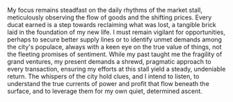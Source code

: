 My focus remains steadfast on the daily rhythms of the market stall, meticulously observing the flow of goods and the shifting prices. Every ducat earned is a step towards reclaiming what was lost, a tangible brick laid in the foundation of my new life. I must remain vigilant for opportunities, perhaps to secure better supply lines or to identify unmet demands among the city's populace, always with a keen eye on the true value of things, not the fleeting promises of sentiment. While my past taught me the fragility of grand ventures, my present demands a shrewd, pragmatic approach to every transaction, ensuring my efforts at this stall yield a steady, undeniable return. The whispers of the city hold clues, and I intend to listen, to understand the true currents of power and profit that flow beneath the surface, and to leverage them for my own quiet, determined ascent.
